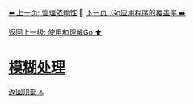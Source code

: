 [⬅️ 上一页: 管理依赖性](管理依赖性.md) 🚦 [下一页: Go应用程序的覆盖率 ➡️](Go应用程序的覆盖率.md)

[返回上一级: 使用和理解Go ⬆️](../使用和理解Go.md)

# [模糊处理](模糊处理.md)

[返回顶部 🔝](#模糊处理)